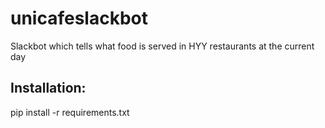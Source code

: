 # unicafeslackbot
Slackbot which tells what food is  served in HYY restaurants at the current day

## Installation:
pip install -r requirements.txt
